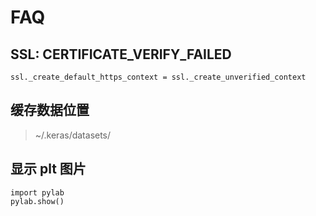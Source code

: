 # FAQ

## SSL: CERTIFICATE_VERIFY_FAILED
```
ssl._create_default_https_context = ssl._create_unverified_context
```

## 缓存数据位置 
> ~/.keras/datasets/

## 显示 plt 图片
```
import pylab
pylab.show() 
```
